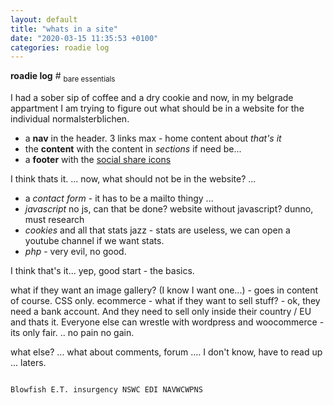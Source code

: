 ```yaml
---
layout: default
title: "whats in a site"
date: "2020-03-15 11:35:53 +0100"
categories: roadie log
---
```

<strong>roadie log</strong> \# <sub> bare essentials </sub>

I had a sober sip of coffee and a dry cookie and now, in my belgrade appartment I am trying to figure out what should be in a website for the individual normalsterblichen.

- a <strong>nav</strong> in the header. 3 links max - home content about _that's it_<br />
- the <strong>content</strong> with the content in <em>sections</em> if need be...<br />
- a <strong>footer</strong> with the [social share icons](https://jonsuh.com/blog/social-share-links/)

I think thats it. ...
now, what should not be in the website? ...

- a _contact form_ - it has to be a mailto thingy ...
- _javascript_ no js, can that be done? website without javascript? dunno, must research
- _cookies_ and all that stats jazz - stats are useless, we can open a youtube channel if we want stats.
- _php_ - very evil, no good.

I think that's it... yep, good start - the basics.

what if they want an image gallery? (I know I want one...) - goes in content of course. CSS only.
ecommerce - what if they want to sell stuff? - ok, they need a bank account. And they need to sell only inside their country / EU and thats it. Everyone else can wrestle with wordpress and woocommerce - its only fair. .. no pain no gain.

what else? ... what about comments, forum .... I don't know, have to read up ... laters.


<code>
Blowfish E.T. insurgency NSWC EDI NAVWCWPNS
</code>
